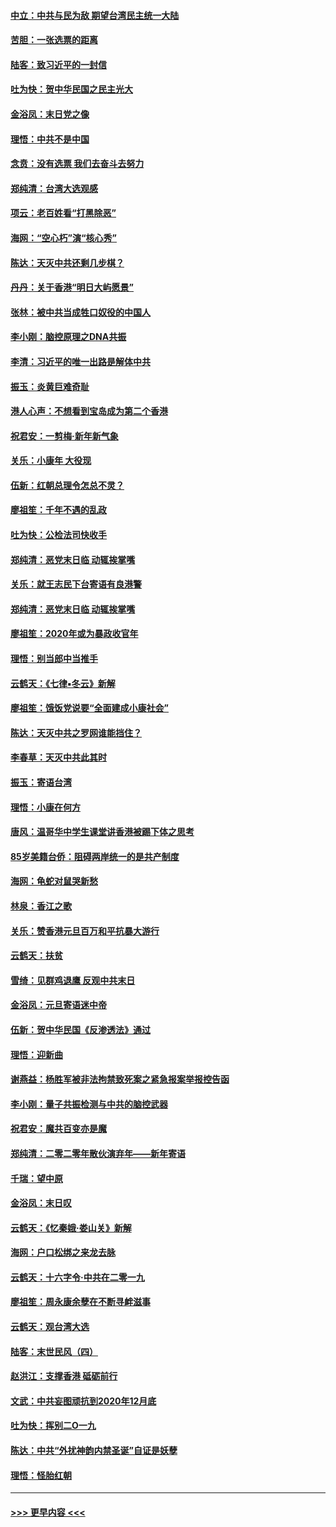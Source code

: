 #### [中立：中共与民为敌 期望台湾民主统一大陆](../pages/nsc993/n11790392.md?t=01132233) 
#### [苦胆：一张选票的距离](../pages/nsc993/n11788914.md?t=01132233) 
#### [陆客：致习近平的一封信](../pages/nsc993/n11788867.md?t=01132233) 
#### [吐为快：贺中华民国之民主光大](../pages/nsc993/n11788618.md?t=01132233) 
#### [金浴凤：末日党之像](../pages/nsc993/n11787475.md?t=01132233) 
#### [理悟：中共不是中国](../pages/nsc993/n11787463.md?t=01132233) 
#### [念贲：没有选票  我们去奋斗去努力](../pages/nsc993/n11787398.md?t=01132233) 
#### [郑纯清：台湾大选观感](../pages/nsc993/n11786210.md?t=01132233) 
#### [项云：老百姓看“打黑除恶”](../pages/nsc993/n11785398.md?t=01132233) 
#### [海网：“空心朽”演“核心秀”](../pages/nsc993/n11783874.md?t=01132233) 
#### [陈达：天灭中共还剩几步棋？](../pages/nsc993/n11783719.md?t=01132233) 
#### [丹丹：关于香港“明日大屿愿景”](../pages/nsc993/n11783273.md?t=01132233) 
#### [张林：被中共当成牲口奴役的中国人](../pages/nsc993/n11782397.md?t=01132233) 
#### [李小刚：脑控原理之DNA共振](../pages/nsc993/n11780962.md?t=01132233) 
#### [李清：习近平的唯一出路是解体中共](../pages/nsc993/n11780866.md?t=01132233) 
#### [振玉：炎黄巨难奇耻](../pages/nsc993/n11779632.md?t=01132233) 
#### [港人心声：不想看到宝岛成为第二个香港](../pages/nsc993/n11778817.md?t=01132233) 
#### [祝君安：一剪梅‧新年新气象](../pages/nsc993/n11776340.md?t=01132233) 
#### [关乐：小康年 大役现](../pages/nsc993/n11774213.md?t=01132233) 
#### [伍新：红朝总理令怎总不灵？](../pages/nsc993/n11770813.md?t=01132233) 
#### [廖祖笙：千年不遇的乱政](../pages/nsc993/n11770373.md?t=01132233) 
#### [吐为快：公检法司快收手](../pages/nsc993/n11770359.md?t=01132233) 
#### [郑纯清：恶党末日临 动辄挨掌嘴](../pages/nsc993/n11769912.md?t=01132233) 
#### [关乐：就王志民下台寄语有良港警](../pages/nsc993/n11769903.md?t=01132233) 
#### [郑纯清：恶党末日临 动辄挨掌嘴](../pages/nsc993/n11769356.md?t=01132233) 
#### [廖祖笙：2020年或为暴政收官年](../pages/nsc993/n11768216.md?t=01132233) 
#### [理悟：别当郎中当推手](../pages/nsc993/n11768243.md?t=01132233) 
#### [云鹤天：《七律▪冬云》新解](../pages/nsc993/n11768204.md?t=01132233) 
#### [廖祖笙：饿饭党说要“全面建成小康社会”](../pages/nsc993/n11767482.md?t=01132233) 
#### [陈达：天灭中共之罗网谁能挡住？](../pages/nsc993/n11767465.md?t=01132233) 
#### [李春草：天灭中共此其时](../pages/nsc993/n11767452.md?t=01132233) 
#### [振玉：寄语台湾](../pages/nsc993/n11767432.md?t=01132233) 
#### [理悟：小康在何方](../pages/nsc993/n11767394.md?t=01132233) 
#### [唐风：温哥华中学生课堂讲香港被踢下体之思考](../pages/nsc993/n11766848.md?t=01132233) 
#### [85岁美籍台侨：阻碍两岸统一的是共产制度](../pages/nsc993/n11765043.md?t=01132233) 
#### [海网：龟蛇对鼠哭新愁](../pages/nsc993/n11764895.md?t=01132233) 
#### [林泉：香江之歌](../pages/nsc993/n11764415.md?t=01132233) 
#### [关乐：赞香港元旦百万和平抗暴大游行](../pages/nsc993/n11764382.md?t=01132233) 
#### [云鹤天：扶贫](../pages/nsc993/n11764245.md?t=01132233) 
#### [雪绮：见群鸡退鹰  反观中共末日](../pages/nsc993/n11762112.md?t=01132233) 
#### [金浴凤：元旦寄语迷中帝](../pages/nsc993/n11761788.md?t=01132233) 
#### [伍新：贺中华民国《反渗透法》通过](../pages/nsc993/n11761994.md?t=01132233) 
#### [理悟：迎新曲](../pages/nsc993/n11761152.md?t=01132233) 
#### [谢燕益：杨胜军被非法拘禁致死案之紧急报案举报控告函](../pages/nsc993/n11756134.md?t=01132233) 
#### [李小刚：量子共振检测与中共的脑控武器](../pages/nsc993/n11754518.md?t=01132233) 
#### [祝君安：魔共百变亦是魔](../pages/nsc993/n11754469.md?t=01132233) 
#### [郑纯清：二零二零年散伙演弃年——新年寄语](../pages/nsc993/n11754195.md?t=01132233) 
#### [千瑞：望中原](../pages/nsc993/n11754159.md?t=01132233) 
#### [金浴凤：末日叹](../pages/nsc993/n11752359.md?t=01132233) 
#### [云鹤天：《忆秦娥‧娄山关》新解](../pages/nsc993/n11752348.md?t=01132233) 
#### [海网：户口松绑之来龙去脉](../pages/nsc993/n11752328.md?t=01132233) 
#### [云鹤天：十六字令‧中共在二零一九](../pages/nsc993/n11752305.md?t=01132233) 
#### [廖祖笙：周永康余孽在不断寻衅滋事](../pages/nsc993/n11751013.md?t=01132233) 
#### [云鹤天：观台湾大选](../pages/nsc993/n11751007.md?t=01132233) 
#### [陆客：末世民风（四）](../pages/nsc993/n11749203.md?t=01132233) 
#### [赵洪江：支撑香港 砥砺前行](../pages/nsc993/n11748482.md?t=01132233) 
#### [文武：中共妄图顽抗到2020年12月底](../pages/nsc993/n11748446.md?t=01132233) 
#### [吐为快：挥别二O一九](../pages/nsc993/n11748411.md?t=01132233) 
#### [陈达：中共“外扰神韵内禁圣诞”自证是妖孽](../pages/nsc993/n11748226.md?t=01132233) 
#### [理悟：怪胎红朝](../pages/nsc993/n11748206.md?t=01132233) 

----
#### [ >>> 更早内容 <<< ](../indexes/nsc993-earlier.md)
